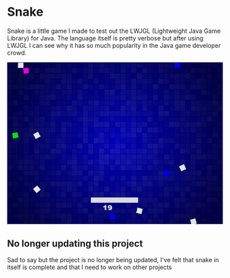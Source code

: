# Snake #
Snake is a little game I made to test out the LWJGL (Lightweight Java Game Library) for Java. The language itself is pretty verbose but after using LWJGL I can see why it has so much popularity in the Java game developer crowd.

![Screenshot](screenshot1.png)

## No longer updating this project ##
Sad to say but the project is no longer being updated, I've felt that snake in itself is complete and that I need to work on other projects

